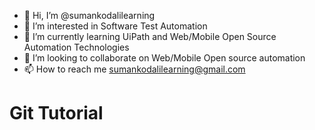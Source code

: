 - 👋 Hi, I’m @sumankodalilearning
- 👀 I’m interested in Software Test Automation
- 🌱 I’m currently learning UiPath and Web/Mobile Open Source Automation Technologies
- 💞️ I’m looking to collaborate on Web/Mobile Open source automation
- 📫 How to reach me sumankodalilearning@gmail.com

<!---
sumankodalilearning/sumankodalilearning is a ✨ special ✨ repository because its `README.md` (this file) appears on your GitHub profile.
You can click the Preview link to take a look at your changes.
--->
# Git Tutorial
